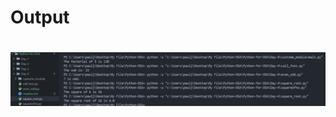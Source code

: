 <h1>Output<h1>
<img src="/Python-for-DSA/Day-4/Screenshot 2024-12-16 000213.png" alt="Day 4 Output" width="600">